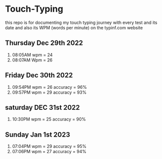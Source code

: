 # Touch-Typing
this repo is for documenting my touch typing journey with every test and its date and also its WPM (words per minute) on the typinf.com website



## Thursday Dec 29th 2022
1. 08:05AM wpm = 24
2. 08:07AM Wpm = 26

## Friday Dec 30th 2022
1. 09:54PM wpm = 26 accuracy = 96%
2. 09:57PM wpm = 29 accuracy = 93%

## saturday DEC 31st 2022
1. 10:30PM wpm = 25 accuracy = 90%

## Sunday Jan 1st 2023
1. 07:04PM wpm = 29 accuracy = 95%
2. 07:06PM wpm = 27 accuracy = 94%

